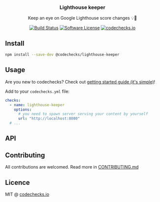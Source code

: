 <p align="center">
  <h3 align="center">Lighthouse keeper</h3>
  <p align="center">Keep an eye on Google Lighthouse score changes 💡👀</p>

  <p align="center">
    <a href="https://circleci.com/gh/codechecks/lighthouse-keeper"><img alt="Build Status" src="https://circleci.com/gh/codechecks/lighthouse-keeper/tree/master.svg?style=svg"></a>
    <a href="/package.json"><img alt="Software License" src="https://img.shields.io/badge/license-MIT-brightgreen.svg?style=flat-square"></a>
    <a href="https://codechecks.io"><img src="https://raw.githubusercontent.com/codechecks/docs/master/images/badges/badge-default.svg?sanitize=true" alt="codechecks.io"></a>
  </p>
</p>

## Install

```sh
npm install --save-dev @codechecks/lighthouse-keeper
```

## Usage

Are you new to codechecks? Check out
[getting started guide (it's simple)](https://github.com/codechecks/docs/blob/master/getting-started.md)!

Add to your `codechecks.yml` file:

```yml
checks:
  - name: lighthouse-keeper
    options:
      # you need to spawn server serving your content by yourself
      url: "http://localhost:8080"
  # ...
```

## API

## Contributing

All contributions are welcomed. Read more in [CONTRIBUTING.md](./CONTRIBUTING.md)

## Licence

MIT @ [codechecks.io](https://codechecks.io)
